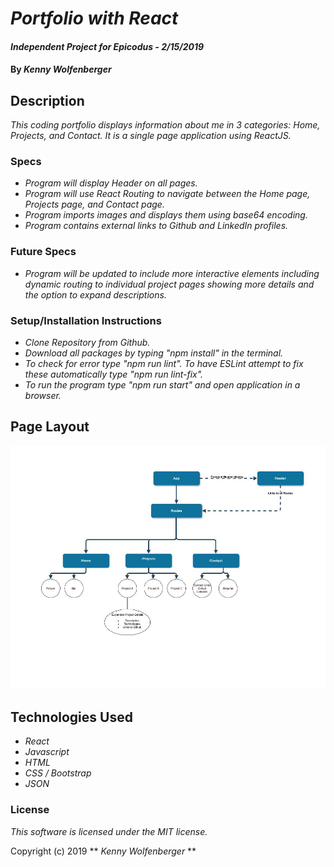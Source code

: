 # _Portfolio with React_

#### _Independent Project for Epicodus - 2/15/2019_

#### By _**Kenny Wolfenberger**_

## Description

_This coding portfolio displays information about me in 3 categories: Home, Projects, and Contact. It is a single page application using ReactJS._



### Specs

- _Program will display Header on all pages._
- _Program will use React Routing to navigate between the Home page, Projects page, and Contact page._
- _Program imports images and displays them using base64 encoding._
- _Program contains external links to Github and LinkedIn profiles._


### Future Specs
- _Program will be updated to include more interactive elements including dynamic routing to individual project pages showing more details and the option to expand descriptions._

### Setup/Installation Instructions
- _Clone Repository from Github._
- _Download all packages by typing "npm install" in the terminal._
- _To check for error type "npm run lint". To have ESLint attempt to fix these automatically type "npm run lint-fix"._
- _To run the program type "npm run start" and open application in a browser._

## Page Layout

![Alt text](src/assets/images/layout.jpg?raw=true "Title")


## Technologies Used

- _React_
- _Javascript_
- _HTML_
- _CSS / Bootstrap_
- _JSON_

### License

_This software is licensed under the MIT license._

Copyright (c) 2019 ** _Kenny Wolfenberger_ **
